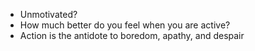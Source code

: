 ---
---



- Unmotivated?
- How much better do you feel when you are active?
- Action is the antidote to boredom, apathy, and despair 
